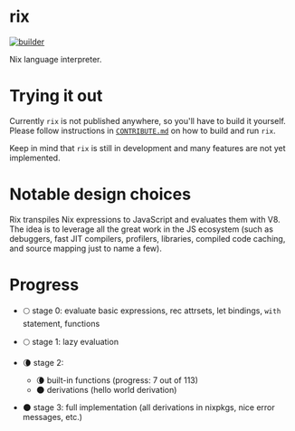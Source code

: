 # rix

[![builder](https://github.com/urbas/rix/actions/workflows/build.yml/badge.svg)](https://github.com/urbas/rix/actions/workflows/build.yml)

Nix language interpreter.

# Trying it out

Currently `rix` is not published anywhere, so you'll have to build it yourself.
Please follow instructions in [`CONTRIBUTE.md`](./CONTRIBUTE.md) on how to build
and run `rix`.

Keep in mind that `rix` is still in development and many features are not yet
implemented.

# Notable design choices

Rix transpiles Nix expressions to JavaScript and evaluates them with V8. The idea
is to leverage all the great work in the JS ecosystem (such as debuggers,
fast JIT compilers, profilers, libraries, compiled code caching, and source
mapping just to name a few).

# Progress

- 🌕 stage 0: evaluate basic expressions, rec attrsets, let bindings, `with`
  statement, functions

- 🌕 stage 1: lazy evaluation

- 🌘 stage 2:

  - 🌘 built-in functions (progress: 7 out of 113)
  - 🌑 derivations (hello world derivation)

- 🌑 stage 3: full implementation (all derivations in nixpkgs, nice error
  messages, etc.)
